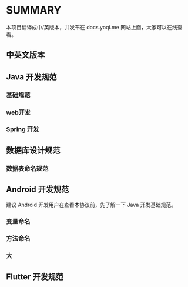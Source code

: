 # SUMMARY

本项目翻译成中/英版本，并发布在 docs.yoqi.me 网站上面，大家可以在线查看。



## 中英文版本

## Java 开发规范



### 基础规范



### web开发



### Spring 开发





## 数据库设计规范



### 数据表命名规范



## Android 开发规范

建议 Android 开发用户在查看本协议前，先了解一下 Java 开发基础规范。



### 变量命名

### 方法命名

### 大



## Flutter 开发规范